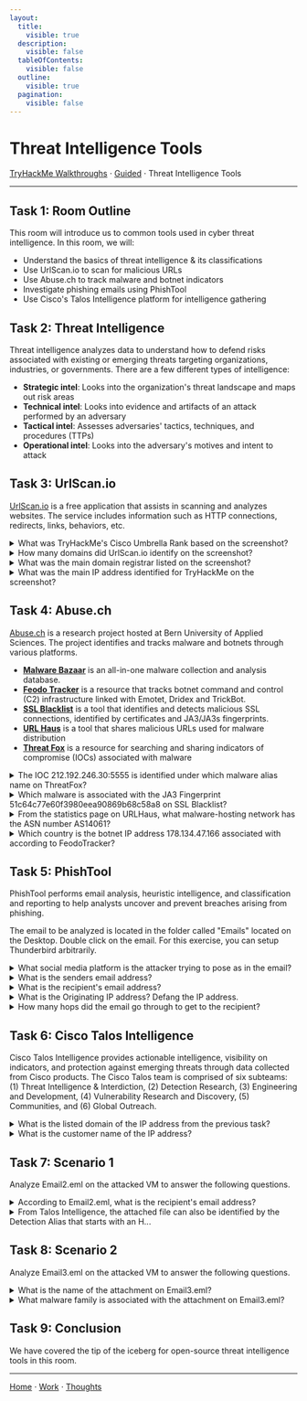 ```yaml
---
layout:
  title:
    visible: true
  description:
    visible: false
  tableOfContents:
    visible: false
  outline:
    visible: true
  pagination:
    visible: false
---
```


# Threat Intelligence Tools

[TryHackMe Walkthroughs](./) ⋅ [Guided](../) ⋅ Threat Intelligence Tools

***
## Task 1: Room Outline

This room will introduce us to common tools used in cyber threat intelligence. In this room, we will:
* Understand the basics of threat intelligence & its classifications
* Use UrlScan.io to scan for malicious URLs
* Use Abuse.ch to track malware and botnet indicators
* Investigate phishing emails using PhishTool
* Use Cisco's Talos Intelligence platform for intelligence gathering

## Task 2: Threat Intelligence

Threat intelligence analyzes data to understand how to defend risks associated with existing or emerging threats targeting organizations, industries, or governments. There are a few different types of intelligence:
* **Strategic intel**: Looks into the organization's threat landscape and maps out risk areas
* **Technical intel**: Looks into evidence and artifacts of an attack performed by an adversary
* **Tactical intel**: Assesses adversaries' tactics, techniques, and procedures (TTPs)
* **Operational intel**: Looks into the adversary's motives and intent to attack

## Task 3: UrlScan.io

[UrlScan.io](https://urlscan.io/) is a free application that assists in scanning and analyzes websites. The service includes information such as HTTP connections, redirects, links, behaviors, etc.

<details>
<summary>What was TryHackMe's Cisco Umbrella Rank based on the screenshot?</summary>

345612

This information is listed in the first section of the Summary.

</details>

<details>
<summary>How many domains did UrlScan.io identify on the screenshot?</summary>

13

This information is listed in the first section of the Summary.

</details>

<details>

<summary>What was the main domain registrar listed on the screenshot?</summary>

NAMECHEAP INC

This information is listed in the Live information section of the Summary.

</details>

<details>

<summary>What was the main IP address identified for TryHackMe on the screenshot?</summary>

2606:4700:10::ac43:1b0a

This information is listed in the first section of the Summary.

</details>

## Task 4: Abuse.ch

[Abuse.ch](https://abuse.ch/) is a research project hosted at Bern University of Applied Sciences. The project identifies and tracks malware and botnets through various platforms.
* [**Malware Bazaar**](https://bazaar.abuse.ch/) is an all-in-one malware collection and analysis database.
* [**Feodo Tracker**](https://feodotracker.abuse.ch/) is a resource that tracks botnet command and control (C2) infrastructure linked with Emotet, Dridex and TrickBot.
* [**SSL Blacklist**](https://sslbl.abuse.ch/) is a tool that identifies and detects malicious SSL connections, identified by certificates and JA3/JA3s fingerprints.
* [**URL Haus**](https://urlhaus.abuse.ch/) is a tool that shares malicious URLs used for malware distribution
* [**Threat Fox**](https://threatfox.abuse.ch/) is a resource for searching and sharing indicators of compromise (IOCs) associated with malware

<details>

<summary>The IOC 212.192.246.30:5555 is identified under which malware alias name on ThreatFox?</summary>

Katana

Search ioc:212.192.246.30:5555 in the ThreatFox database.

</details>

<details>

<summary>Which malware is associated with the JA3 Fingerprint 51c64c77e60f3980eea90869b68c58a8 on SSL Blacklist?</summary>

Dridex

Go to JA3 Fingerprints in SSL Blacklist and search 51c64c77e60f3980eea90869b68c58a8.

</details>

<details>

<summary>From the statistics page on URLHaus, what malware-hosting network has the ASN number AS14061?</summary>

DIGITALOCEAN-ASN

Go to the statistics page on URLHaus and scroll down to "Top Malware Hosting Networks".

</details>

<details>

<summary>Which country is the botnet IP address 178.134.47.166 associated with according to FeodoTracker?</summary>

Georgia

Go to the browse tab on FeodoTracker and type 178.134.47.166 in the search bar.

</details>

## Task 5: PhishTool

PhishTool performs email analysis, heuristic intelligence, and classification and reporting to help analysts uncover and prevent breaches arising from phishing.

The email to be analyzed is located in the folder called "Emails" located on the Desktop. Double click on the email. For this exercise, you can setup Thunderbird arbitrarily.

<details>

<summary>What social media platform is the attacker trying to pose as in the email?</summary>

LinkedIn

This information can be found by looking at the footer.

</details>

<details>

<summary>What is the senders email address?</summary>

darkabutla@sc500.whpservers.com

This information can be found at the top of the email.

</details>

<details>

<summary>What is the recipient's email address?</summary>

cabbagecare@hotsmail.com

This information can be found at the top of the email.

</details>

<details>

<summary>What is the Originating IP address? Defang the IP address.</summary>

204\[.]93\[.]183\[.]11

Click more (on the upper-right side of the email), and then click view source. Find the part of the line that says "sender ip is". Put brackets around the period to defang.

</details>

<details>

<summary>How many hops did the email go through to get to the recipient?</summary>

4

Click more (on the upper-right side of the email), and then click view source. There are four "Received" headers, indicating 4 jumps.

</details>

## Task 6: Cisco Talos Intelligence

Cisco Talos Intelligence provides actionable intelligence, visibility on indicators, and protection against emerging threats through data collected from Cisco products. The Cisco Talos team is comprised of six subteams: (1) Threat Intelligence & Interdiction, (2) Detection Research, (3) Engineering and Development, (4) Vulnerability Research and Discovery, (5) Communities, and (6) Global Outreach.

<details>

<summary>What is the listed domain of the IP address from the previous task?</summary>

scnet.net

Enter the IP address into Talos Intelligence's Reputation Center.

</details>

<details>

<summary>What is the customer name of the IP address?</summary>

Complete Web Reviews

Use the command `whois <ip_address>` to find this information.

</details>

## Task 7: Scenario 1

Analyze Email2.eml on the attacked VM to answer the following questions.

<details>

<summary>According to Email2.eml, what is the recipient's email address?</summary>

chris.lyons@supercarcenterdetroit.com

This information can be found at the top of the email.

</details>

<details>

<summary>From Talos Intelligence, the attached file can also be identified by the Detection Alias that starts with an H...</summary>

HIDDENEXT/Worm.Gen

Download this file and run the command `sha256sum <file>` to get the SHA256 hash. Put this hash into Talos Intelligence.

</details>

## Task 8: Scenario 2

Analyze Email3.eml on the attacked VM to answer the following questions.

<details>

<summary>What is the name of the attachment on Email3.eml?</summary>

Sales\_Receipt 5606.xls

This information can be found at the bottom of the email.

</details>

<details>

<summary>What malware family is associated with the attachment on Email3.eml?</summary>

Dridex

Download this file and ran the command `sha256sum <file>` to get the SHA256 hash. Put this hash into Talos Intelligence.

</details>

## Task 9: Conclusion

We have covered the tip of the iceberg for open-source threat intelligence tools in this room.

***

[Home](https://app.gitbook.com/o/0kO27okC5uVB9ALX3rho/s/036xtfEIzcEdGegONXWM/) ⋅ [Work](https://app.gitbook.com/o/0kO27okC5uVB9ALX3rho/s/WaFS755Q4sf02CxLcghQ/) ⋅ [Thoughts](https://app.gitbook.com/o/0kO27okC5uVB9ALX3rho/s/s4QQPMntQ25hmJToKSOu/)
